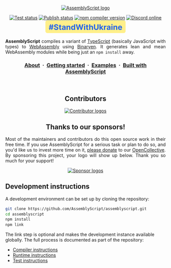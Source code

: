 <p align="center">
  <a href="https://www.assemblyscript.org" target="_blank" rel="noopener"><img width="100" src="https://avatars1.githubusercontent.com/u/28916798?s=200&v=4" alt="AssemblyScript logo"></a>
</p>

<p align="center">
  <a href="https://github.com/AssemblyScript/assemblyscript/actions?query=workflow%3ATest"><img src="https://img.shields.io/github/actions/workflow/status/AssemblyScript/assemblyscript/test.yml?branch=main&label=test&logo=github" alt="Test status" /></a>
  <a href="https://github.com/AssemblyScript/assemblyscript/actions?query=workflow%3APublish"><img src="https://img.shields.io/github/actions/workflow/status/AssemblyScript/assemblyscript/publish.yml?branch=main&label=publish&logo=github" alt="Publish status" /></a>
  <a href="https://www.npmjs.com/package/assemblyscript"><img src="https://img.shields.io/npm/v/assemblyscript.svg?color=007acc&logo=npm" alt="npm compiler version" /></a>
  <a href="https://discord.gg/assemblyscript"><img src="https://img.shields.io/discord/721472913886281818.svg?label=discord&logo=discord&logoColor=ffffff&color=7389D8&labelColor=6A7EC2" alt="Discord online" /></a>
  <a href="https://stand-with-ukraine.pp.ua"><img src="https://raw.githubusercontent.com/vshymanskyy/StandWithUkraine/main/badges/StandWithUkraine.svg" alt="#StandWithUkraine" /></a>
</p>

<p align="justify"><strong>AssemblyScript</strong> compiles a variant of <a href="http://www.typescriptlang.org">TypeScript</a> (basically JavaScript with types) to <a href="http://webassembly.org">WebAssembly</a> using <a href="https://github.com/WebAssembly/binaryen">Binaryen</a>. It generates lean and mean WebAssembly modules while being just an <code>npm install</code> away.</p>

<h3 align="center">
  <a href="https://www.assemblyscript.org">About</a> &nbsp;·&nbsp;
  <a href="https://www.assemblyscript.org/getting-started.html">Getting&nbsp;started</a> &nbsp;·&nbsp;
  <a href="https://www.assemblyscript.org/examples.html">Examples</a> &nbsp;·&nbsp;
  <a href="https://www.assemblyscript.org/built-with-assemblyscript.html">Built with AssemblyScript</a>
</h3>
<br>

<h2 align="center">Contributors</h2>

<p align="center">
  <a href="https://www.assemblyscript.org/#contributors"><img src="https://www.assemblyscript.org/contributors.svg" alt="Contributor logos" width="720" /></a>
</p>

<h2 align="center">Thanks to our sponsors!</h2>

<p align="justify">Most of the maintainers and contributors do this open source work in their free time. If you use AssemblyScript for a serious task or plan to do so, and you'd like us to invest more time on it, <a href="https://opencollective.com/assemblyscript/donate" target="_blank" rel="noopener">please donate</a> to our <a href="https://opencollective.com/assemblyscript" target="_blank" rel="noopener">OpenCollective</a>. By sponsoring this project, your logo will show up below. Thank you so much for your support!</p>

<p align="center">
  <a href="https://www.assemblyscript.org/#sponsors"><img src="https://www.assemblyscript.org/sponsors.svg" alt="Sponsor logos" width="720" /></a>
</p>

## Development instructions

A development environment can be set up by cloning the repository:

```sh
git clone https://github.com/AssemblyScript/assemblyscript.git
cd assemblyscript
npm install
npm link
```

The link step is optional and makes the development instance available globally. The full process is documented as part of the repository:

* [Compiler instructions](./src)
* [Runtime instructions](./std/assembly/rt)
* [Test instructions](./tests)
